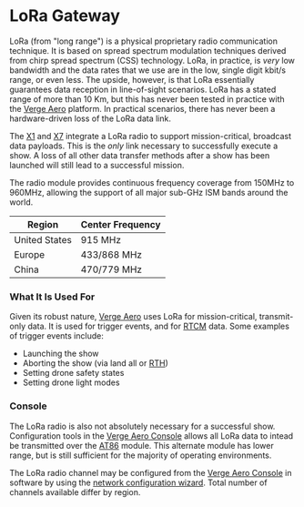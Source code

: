 # LoRa Gateway

LoRa (from "long range") is a physical proprietary radio communication technique. It is based on spread spectrum modulation techniques derived from chirp spread spectrum (CSS) technology. LoRa, in practice, is _very_ low bandwidth and the data rates that we use are in the low, single digit kbit/s range, or even less. The upside, however, is that LoRa essentially guarantees data reception in line-of-sight scenarios. LoRa has a stated range of more than 10 Km, but this has never been tested in practice with the [Verge Aero](https://wiki.droneshow.software/wiki/Verge\_Aero) platform. In practical scenarios, there has never been a hardware-driven loss of the LoRa data link.

The [X1](../drones/x1.md) and [X7](https://wiki.droneshow.software/index.php?title=X7\&action=edit\&redlink=1) integrate a LoRa radio to support mission-critical, broadcast data payloads. This is the _only_ link necessary to successfully execute a show. A loss of all other data transfer methods after a show has been launched will still lead to a successful mission.

The radio module provides continuous frequency coverage from 150MHz to 960MHz, allowing the support of all major sub-GHz ISM bands around the world.

| Region        | Center Frequency |
| ------------- | ---------------- |
| United States | 915 MHz          |
| Europe        | 433/868 MHz      |
| China         | 470/779 MHz      |

### What It Is Used For

Given its robust nature, [Verge Aero](https://wiki.droneshow.software/wiki/Verge\_Aero) uses LoRa for mission-critical, transmit-only data. It is used for trigger events, and for [RTCM](https://wiki.droneshow.software/wiki/RTK\_GPS) data. Some examples of trigger events include:

* Launching the show
* Aborting the show (via land all or [RTH](https://wiki.droneshow.software/index.php?title=Smart\_RTH\&action=edit\&redlink=1))
* Setting drone safety states
* Setting drone light modes

### Console

The LoRa radio is also not absolutely necessary for a successful show. Configuration tools in the [Verge Aero Console](../../drone-show-software/verge-console/) allows all LoRa data to intead be transmitted over the [AT86](at86-gateway.md) module. This alternate module has lower range, but is still sufficient for the majority of operating environments.

The LoRa radio channel may be configured from the [Verge Aero Console](../../drone-show-software/verge-console/) in software by using the [network configuration wizard](https://wiki.droneshow.software/index.php?title=Network\_configuration\_wizard\&action=edit\&redlink=1). Total number of channels available differ by region.
